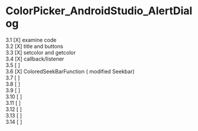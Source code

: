 # ColorPicker_AndroidStudio_AlertDialog

3.1  [X] examine code                                                                                                                 
3.2  [X] title and buttons                                                                                                         
3.3  [X] setcolor and getcolor                                                                                                         
3.4  [X] callback/listener                                                                                                         
3.5  [ ]                                                                                                         
3.6  [X] ColoredSeekBarFunction ( modified Seekbar)                                                                                                        
3.7  [ ]                                                                                                        
3.8  [ ]                                                                                                        
3.9  [ ]                                                                                                        
3.10 [ ]                                                                                                        
3.11 [ ]                                                                                                        
3.12 [ ]                                                                                                        
3.13 [ ]                                                                                                        
3.14 [ ]                                                                                                        
